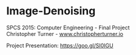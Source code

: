 # Image-Denoising
SPCS 2015: Computer Engineering - Final Project  
Christopher Turner - www.christopherturner.io  

Project Presentation: https://goo.gl/SI0IGU